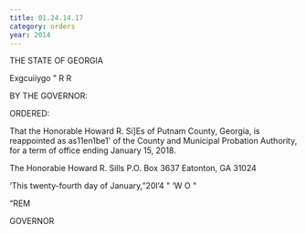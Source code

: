 ```yaml
---
title: 01.24.14.17
category: orders
year: 2014
---
```

THE STATE OF GEORGIA

 

Exgcuiiygo "  R R

BY THE GOVERNOR:

ORDERED:

That the Honorable Howard R. Si]Es of Putnam County, Georgia, is
reappointed as as11en1be1' of the County and Municipal Probation
Authority, for a term of office ending January 15, 2018.

The Honorabie Howard R. Sills
P.O. Box 3637
Eatonton, GA 31024

‘This twenty-fourth day of January,”20l’4 " ‘W O "

“REM

GOVERNOR

